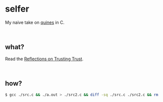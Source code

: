 # selfer

My naive take on [quines](https://en.wikipedia.org/wiki/Quine_(computing)) in C.

<br />




## what?

Read the [Reflections on Trusting Trust](https://dl.acm.org/citation.cfm?id=358210).

<br />




## how?

```bash
$ gcc ./src.c && ./a.out > ./src2.c && diff -sq ./src.c ./src2.c && rm ./a.out src2.c
```

